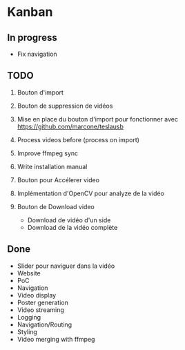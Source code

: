 # Kanban

## In progress

- Fix navigation

## TODO

1. Bouton d'import
2. Bouton de suppression de vidéos
3. Mise en place du bouton d'import pour fonctionner avec <https://github.com/marcone/teslausb>
4. Process videos before (process on import)
5. Improve ffmpeg sync
6. Write installation manual
7. Bouton pour Accélerer video
8. Implémentation d'OpenCV pour analyze de la vidéo
9. Bouton de Download video

   - Download de vidéo d'un side
   - Download de la vidéo complète

## Done

- Slider pour naviguer dans la vidéo
- Website
- PoC
- Navigation
- Video display
- Poster generation
- Video streaming
- Logging
- Navigation/Routing
- Styling
- Video merging with ffmpeg
